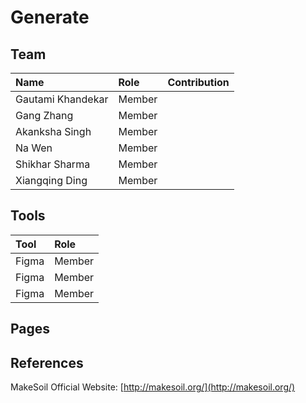 # Generate #

## Team ##

| Name                 	| Role		    | Contribution |
| :---                 	| :---         	| :---         |
| Gautami Khandekar	   	| Member |   |
| Gang Zhang		   	| Member | 	 |
| Akanksha Singh	   	| Member |   |
| Na Wen				| Member | 	 |
| Shikhar Sharma   		| Member | 	 |
| Xiangqing Ding		| Member | 	 |


## Tools ##

| Tool                 	| Role		    |
| :---                 	| :---         	|
| Figma	   	| Member |
| Figma	   	| Member |
| Figma	   	| Member |


## Pages ##


## References ##

MakeSoil Official Website: [http://makesoil.org/](http://makesoil.org/)

